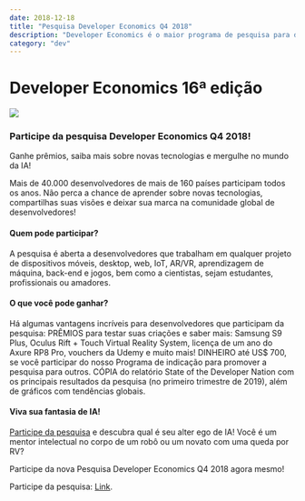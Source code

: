 ```yaml
---
date: 2018-12-18
title: "Pesquisa Developer Economics Q4 2018"
description: "Developer Economics é o maior programa de pesquisa para desenvolvedores."
category: "dev"
---
```


# Developer Economics 16ª edição

<p class="alinhar"><a target="_blank" href="https://survey.developereconomics.com/surveys/de16?utm_source=qqXx64u7&utm_medium=referred&utm_campaign=DE16%20referral%20material&utm_content=banner%20300x250%20prizes&locale=pt"><img src="https://s3-eu-west-1.amazonaws.com/survey-functions/5bf5a832fb6fc0561ffe3278/media/pt_prizes_300x250.png"></a></p>

### Participe da pesquisa Developer Economics Q4 2018!

Ganhe prêmios, saiba mais sobre novas tecnologias e mergulhe no mundo da IA!

Mais de 40.000 desenvolvedores de mais de 160 países participam todos os anos. Não perca a chance de aprender sobre novas tecnologias, compartilhas suas visões e deixar sua marca na comunidade global de desenvolvedores!

#### Quem pode participar?

A pesquisa é aberta a desenvolvedores que trabalham em qualquer projeto de dispositivos móveis, desktop, web, IoT, AR/VR, aprendizagem de máquina, back-end e jogos, bem como a cientistas, sejam estudantes, profissionais ou amadores.

#### O que você pode ganhar?

Há algumas vantagens incríveis para desenvolvedores que participam da pesquisa: PRÊMIOS para testar suas criações e saber mais: Samsung S9 Plus, Oculus Rift + Touch Virtual Reality System, licença de um ano do Axure RP8 Pro, vouchers da Udemy e muito mais! DINHEIRO até US$ 700, se você participar do nosso Programa de indicação para promover a pesquisa para outros. CÓPIA do relatório State of the Developer Nation com os principais resultados da pesquisa (no primeiro trimestre de 2019), além de gráficos com tendências globais.

#### Viva sua fantasia de IA!

[Participe da pesquisa](https://survey.developereconomics.com/surveys/de16?utm_source=qqXx64u7&utm_medium=referred&locale=pt) e descubra qual é seu alter ego de IA! Você é um mentor intelectual no corpo de um robô ou um novato com uma queda por RV?

Participe da nova Pesquisa Developer Economics Q4 2018 agora mesmo!

Participe da pesquisa: [Link](https://survey.developereconomics.com/surveys/de16?utm_source=qqXx64u7&utm_medium=referred&locale=pt).